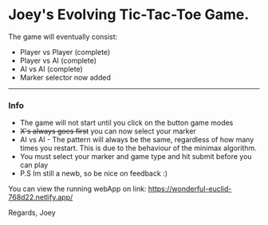 # Joey's Evolving Tic-Tac-Toe Game.

The game will eventually consist:
* Player vs Player (complete)
* Player vs AI (complete)
* AI vs AI (complete)
* Marker selector now added

----------------
### Info
* The game will not start until you click on the button game modes
* ~~X's always goes first~~ you can now select your marker
* AI vs AI - The pattern will always be the same, regardless of how many times you restart. This is due to the behaviour of the minimax algorithm.
* You must select your marker and game type and hit submit before you can play
* P.S Im still a newb, so be nice on feedback :)


You can view the running webApp on link: https://wonderful-euclid-768d22.netlify.app/

Regards,
Joey